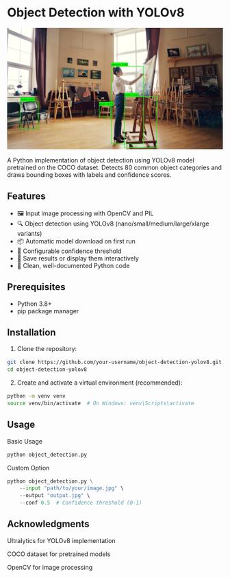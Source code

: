 # Object Detection with YOLOv8

![Object Detection Example](output.jpg)  



A Python implementation of object detection using YOLOv8 model pretrained on the COCO dataset. Detects 80 common object categories and draws bounding boxes with labels and confidence scores.

## Features

- 🖼️ Input image processing with OpenCV and PIL
- 🔍 Object detection using YOLOv8 (nano/small/medium/large/xlarge variants)
- 📦 Automatic model download on first run
- 🎯 Configurable confidence threshold
- 💾 Save results or display them interactively
- 🐍 Clean, well-documented Python code

## Prerequisites

- Python 3.8+
- pip package manager

## Installation

1. Clone the repository:
```bash
git clone https://github.com/your-username/object-detection-yolov8.git
cd object-detection-yolov8
```

2. Create and activate a virtual environment (recommended):
```bash
python -m venv venv
source venv/bin/activate  # On Windows: venv\Scripts\activate
```

## Usage

Basic Usage
```python
python object_detection.py
```

Custom Option
```python
python object_detection.py \
    --input "path/to/your/image.jpg" \
    --output "output.jpg" \
    --conf 0.5  # Confidence threshold (0-1)
```

## Acknowledgments

Ultralytics for YOLOv8 implementation

COCO dataset for pretrained models

OpenCV for image processing

